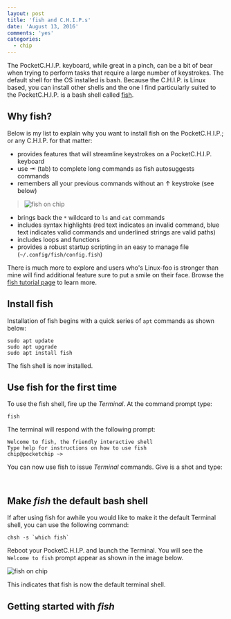 ```yaml
---
layout: post
title: 'fish and C.H.I.P.s'
date: 'August 13, 2016'
comments: 'yes'
categories:
  - chip
---
```


The PocketC.H.I.P. keyboard, while great in a pinch, can be a bit of bear when trying to perform tasks that require a large number of keystrokes. The default shell for the OS installed is bash. Because the C.H.I.P. is Linux based, you can install other shells and the one I find particularly suited to the PocketC.H.I.P. is a bash shell called [fish][1].

## Why fish?

Below is my list to explain why you want to install fish on the PocketC.H.I.P.; or any C.H.I.P. for that matter:

* provides features that will streamline keystrokes on a PocketC.H.I.P. keyboard
* use ⇥ (tab) to complete long commands as fish autosuggests commands
* remembers all your previous commands without an ↑ keystroke (see below)

> ![fish on chip][image-1]

* brings back the `*` wildcard to `ls` and `cat` commands
* includes syntax highlights (red text indicates an invalid command, blue text indicates valid commands and underlined strings are valid paths)
* includes loops and functions
* provides a robust startup scripting in an easy to manage file (`~/.config/fish/config.fish`)

There is much more to explore and users who's Linux-foo is stronger than mine will find additional feature sure to put a smile on their face. Browse the [fish tutorial page][2] to learn more.

## Install fish

Installation of fish begins with a quick series of `apt` commands as shown below:

```
sudo apt update
sudo apt upgrade
sudo apt install fish
```

The fish shell is now installed.

## Use fish for the first time

To use the fish shell, fire up the *Terminal*. At the command prompt type:

`fish`

The terminal will respond with the following prompt:

```
Welcome to fish, the friendly interactive shell
Type help for instructions on how to use fish
chip@pocketchip ~> 
```

You can now use fish to issue *Terminal* commands. Give is a shot and type:

`
`
## Make *fish* the default bash shell

If after using fish for awhile you would like to make it the default Terminal shell, you can use the following command:

```
chsh -s `which fish`
```

Reboot your PocketC.H.I.P. and launch the Terminal. You will see the `Welcome to fish` prompt appear as shown in the image below.

![fish on chip][image-2]

This indicates that fish is now the default terminal shell.

## Getting started with *fish*


[1]:	https://fishshell.com/
[2]:	https://fishshell.com/docs/current/tutorial.html

[image-1]:	http://www.stevencombs.com/images/posts/chip/fish-on-pocketchip.png
[image-2]:	http://www.stevencombs.com/images/posts/chip/fish-default-chip.png